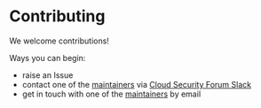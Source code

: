 # Contributing

We welcome contributions!

Ways you can begin:
- raise an Issue
- contact one of the [maintainers](MAINTAINERS.md) via [Cloud Security Forum Slack](https://cloudsecurityforum.slack.com/)
- get in touch with one of the [maintainers](MAINTAINERS.md) by email